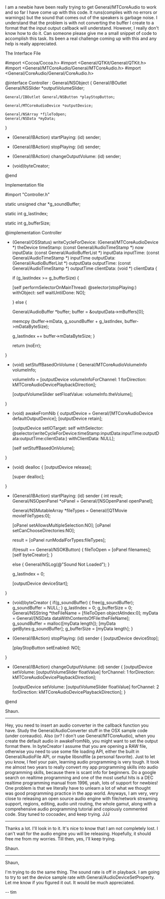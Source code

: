 I am a newbie have been really trying to get General/MTCoreAudio to work and so far I have come up with this code. It runs(compiles with no errors or warnings) but the sound that comes out of the speakers is garbage noise. I understand that the problem is with not converting the buffer I create to a format that the input output callback will understand. However, I really don't know how to do it. Can someone please give me a small snippet of code to accomplish this task. Its been a real challenge coming up with this and any help is really appreciated.

The Interface File
    
#import <Cocoa/Cocoa.h>
#import <General/QTKit/General/QTKit.h>
#import <General/MTCoreAudio/General/MTCoreAudio.h>
#import <General/CoreAudio/General/CoreAudio.h>

@interface Controller : General/NSObject
{
    General/IBOutlet General/NSSlider *outputVolumeSlider;

    General/IBOutlet General/NSButton *playStopButton;

    General/MTCoreAudioDevice *outputDevice;
	
    General/NSArray *fileToOpen;
    General/NSData *myData;
}

- (General/IBAction) startPlaying: (id) sender;
- (General/IBAction) stopPlaying: (id) sender;

- (General/IBAction) changeOutputVolume: (id) sender;

- (void)byteCreator;

@end 



Implementation file
    
#import "Controller.h"
 
static unsigned char *g_soundBuffer;

static int g_lastIndex;

static int g_bufferSize;

@implementation Controller

- (General/OSStatus) writeCycleForDevice: (General/MTCoreAudioDevice *) theDevice 
		       timeStamp: (const General/AudioTimeStamp *) now 
		       inputData: (const General/AudioBufferList *) inputData 
		       inputTime: (const General/AudioTimeStamp *) inputTime 
		      outputData: (General/AudioBufferList *) outputData 
		      outputTime: (const General/AudioTimeStamp *) outputTime 
		      clientData: (void *) clientData
{ 

    if (g_lastIndex >= g_bufferSize) {

	[self performSelectorOnMainThread: @selector(stopPlaying:)
	      withObject: self
	      waitUntilDone: NO];

    } else {

	General/AudioBuffer *buffer;
	buffer = &outputData->mBuffers[0];
	
	memcpy (buffer->mData, g_soundBuffer + g_lastIndex, buffer->mDataByteSize);

	g_lastIndex += buffer->mDataByteSize;
    }
	
    return (noErr);
    
} 

- (void) setStuffBasedOnVolume
{
    General/MTCoreAudioVolumeInfo volumeInfo;

    volumeInfo = [outputDevice volumeInfoForChannel: 1 forDirection: kMTCoreAudioDevicePlaybackDirection];

    [outputVolumeSlider setFloatValue: volumeInfo.theVolume];

} 

- (void) awakeFromNib
{
    outputDevice = General/[MTCoreAudioDevice defaultOutputDevice];
    [outputDevice retain];

    [outputDevice setIOTarget: self
		  withSelector: @selector(writeCycleForDevice:timeStamp:inputData:inputTime:outputData:outputTime:clientData:)
		  withClientData: NULL];

    [self setStuffBasedOnVolume];
    
} 

- (void) dealloc
{
    [outputDevice release];

    [super dealloc];

}

- (General/IBAction) startPlaying: (id) sender
{
	int result;
	General/NSOpenPanel *oPanel = General/[NSOpenPanel openPanel];
	
	General/NSMutableArray *fileTypes = General/[QTMovie movieFileTypes:0];
	
	[oPanel setAllowsMultipleSelection:NO];
	[oPanel setCanChooseDirectories:NO];

	result = [oPanel runModalForTypes:fileTypes];
	
	if(result == General/NSOKButton)
	{
		fileToOpen = [oPanel filenames];
		[self byteCreator];
	}
	
	else
	{
		General/NSLog(@"Sound Not Loaded");
	}
    
    g_lastIndex = 0;

    [outputDevice deviceStart];

} 

- (void)byteCreator
{
	if(g_soundBuffer)
	{
		free(g_soundBuffer);
		g_soundBuffer = NULL;
	}
	g_lastIndex = 0;
	g_bufferSize = 0;
	General/NSString *theFileName = [fileToOpen objectAtIndex:0];
	myData = General/[NSData dataWithContentsOfFile:theFileName]; 
	g_soundBuffer = malloc([myData length]);
	[myData getBytes:g_soundBuffer];
	g_bufferSize = [myData length];
}

- (General/IBAction) stopPlaying: (id) sender
{
    [outputDevice deviceStop];

    [playStopButton setEnabled: NO];

} 

- (General/IBAction) changeOutputVolume: (id) sender
{
    [outputDevice setVolume: [outputVolumeSlider floatValue]
		 forChannel: 1
		 forDirection: kMTCoreAudioDevicePlaybackDirection];

    [outputDevice setVolume: [outputVolumeSlider floatValue]
		 forChannel: 2
		 forDirection: kMTCoreAudioDevicePlaybackDirection];
} 

@end 



Shaun.

----

Hey, you need to insert an audio converter in the callback function you have. Study the General/AudioConverter stuff in the OSX sample code (under coreaudio). Also (or? I don't use General/MTCoreAudio), when you create the default audio in awakeFromNib, you might want to set the output format there. In byteCreator I assume that you are opening a RAW file, otherwise you need to use some file loading API, either the built in General/AudioFile API, or maybe libsndfile (a personal favorite).
Just to let you know, I feel your pain, learning audio programming is very tough. It took me almost two years to really convert my app programming skills into audio programming skills, because there is scant info for beginners. Do a google search on realtime programming and one of the most useful hits is a DEC realtime programming manual from 1996, yeah, lots of support for newbies! One problem is that we literally have to unlearn a lot of what we thought was good programming practice in the app world.
Anyways, I am very, very close to releasing an open source audio engine with file/network streaming support, regions, editing, audio unit routing, the whole gamut, along with a comprehensive audio programming tutorial and copiously commented code. Stay tuned to cocoadev, and keep trying. JJJ

----

Thanks a lot. I'll look in to it. It's nice to know that I am not completely lost. I can't wait for the audio engine you will be releasing. Hopefully, it should free me from my worries. Till then, yes, I'll keep trying.

Shaun. 

----

Shaun,

I'm trying to do the same thing.  The sound rate is off in playback.  I am going to try to set the device sample rate with General/AudioDeviceSetProperty.  Let me know if you figured it out.  It would be much appreciated.

-- tim